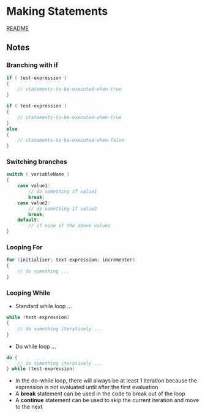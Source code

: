 # Making Statements

[README](../README.md)

## Notes

### Branching with if
``` cpp
if ( test-expression )
{ 
    // statements-to-be-executed-when-true 
}

if ( test-expression )
{
    // statements-to-be-executed-when-true
}
else
{
    // statements-to-be-executed-when-false
}

```

### Switching branches
``` cpp
switch ( variableName )
{
    case value1:
        // do something if value1
        break;
    case value2:
        // do something if value2
        break;
    default:
        // if none of the above values
}
```

### Looping For
``` cpp
for (initialiser; text-expression; incrementer)
{
    // do something ...
}
```

### Looping While
- Standard while loop ...
``` cpp
while (test-expression)
{
    // do something iteratively ...
}
```
- Do while loop ...
``` cpp
do {
    // do something iteratively ...
} while (test-expression)
```
- In the do-while loop, there will always be at least 1 iteration because the expression is not evaluated until after the first evaluation
- A **break** statement can be used in the code to break out of the loop
- A **continue** statement can be used to skip the current iteration and move to the next